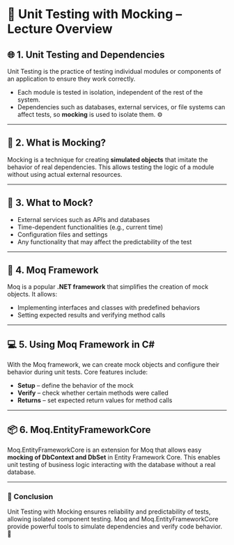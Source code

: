 # 🧪 Unit Testing with Mocking – Lecture Overview

## 🌐 1. Unit Testing and Dependencies

Unit Testing is the practice of testing individual modules or components of an application to ensure they work correctly.

- Each module is tested in isolation, independent of the rest of the system.  
- Dependencies such as databases, external services, or file systems can affect tests, so **mocking** is used to isolate them. ⚙️

---

## 🔹 2. What is Mocking?

Mocking is a technique for creating **simulated objects** that imitate the behavior of real dependencies. This allows testing the logic of a module without using actual external resources.

---

## 🔹 3. What to Mock?

- External services such as APIs and databases  
- Time-dependent functionalities (e.g., current time)  
- Configuration files and settings  
- Any functionality that may affect the predictability of the test

---

## 🧩 4. Moq Framework

Moq is a popular **.NET framework** that simplifies the creation of mock objects. It allows:  
- Implementing interfaces and classes with predefined behaviors  
- Setting expected results and verifying method calls

---

## 💻 5. Using Moq Framework in C#

With the Moq framework, we can create mock objects and configure their behavior during unit tests. Core features include:  
- **Setup** – define the behavior of the mock  
- **Verify** – check whether certain methods were called  
- **Returns** – set expected return values for method calls

---

## 📦 6. Moq.EntityFrameworkCore

Moq.EntityFrameworkCore is an extension for Moq that allows easy **mocking of DbContext and DbSet** in Entity Framework Core. This enables unit testing of business logic interacting with the database without a real database.

---

### 🏁 Conclusion

Unit Testing with Mocking ensures reliability and predictability of tests, allowing isolated component testing. Moq and Moq.EntityFrameworkCore provide powerful tools to simulate dependencies and verify code behavior. 🚀
